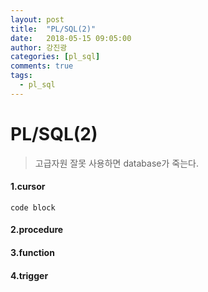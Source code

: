 ```yaml
---
layout: post
title:  "PL/SQL(2)"
date:   2018-05-15 09:05:00
author: 강진광
categories: [pl_sql]
comments: true
tags:
  - pl_sql
---
```

# PL/SQL(2)
>고급자원 잘못 사용하면 database가 죽는다.
#### 1.cursor
```dark
code block
```
#### 2.procedure
#### 3.function
#### 4.trigger
